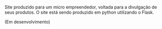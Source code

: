 Site produzido para um micro empreendedor, voltada para a divulgação de seus produtos.
O site está sendo produzido em python utilizando o Flask.

(Em desenvolvimento)
